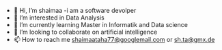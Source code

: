 - 👋 Hi, I’m shaimaa 
-i am a software devolper
- 👀 I’m interested in Data Analysis
- 🌱 I’m currently learning Master in Informatik and Data science
- 💞️ I’m looking to collaborate on artificial intelligence
- 📫 How to reach me shaimaataha77@googlemail.com or sh.ta@gmx.de
<!---
sfaaa/sfaaa is a ✨ special ✨ repository because its `README.md` (this file) appears on your GitHub profile.
You can click the Preview link to take a look at your changes.
--->
